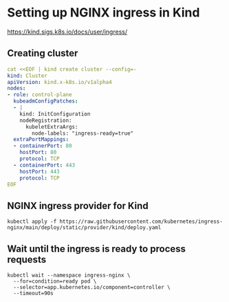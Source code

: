 # Setting up NGINX ingress in Kind

<https://kind.sigs.k8s.io/docs/user/ingress/>

## Creating cluster

```yaml
cat <<EOF | kind create cluster --config=-
kind: Cluster
apiVersion: kind.x-k8s.io/v1alpha4
nodes:
- role: control-plane
  kubeadmConfigPatches:
  - |
    kind: InitConfiguration
    nodeRegistration:
      kubeletExtraArgs:
        node-labels: "ingress-ready=true"
  extraPortMappings:
  - containerPort: 80
    hostPort: 80
    protocol: TCP
  - containerPort: 443
    hostPort: 443
    protocol: TCP
EOF
```

## NGINX ingress provider for Kind

```
kubectl apply -f https://raw.githubusercontent.com/kubernetes/ingress-nginx/main/deploy/static/provider/kind/deploy.yaml
```

## Wait until the ingress is ready to process requests

```
kubectl wait --namespace ingress-nginx \
  --for=condition=ready pod \
  --selector=app.kubernetes.io/component=controller \
  --timeout=90s
```
